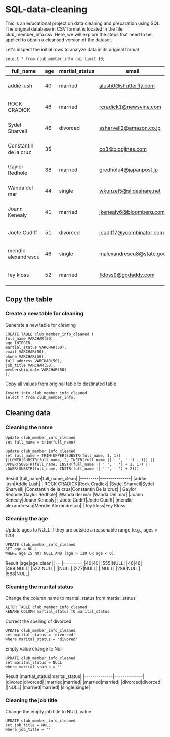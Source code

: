 # SQL-data-cleaning
This is an educational project on data cleaning and preparation using SQL. The original database in CSV format is located in the file club_member_info.csv. Here, we will explore the steps that need to be applied to obtain a cleansed version of the dataset.

Let's inspect the initial rows to analyze data in its original format

`select * from club_member_info cmi limit 10;`

|full_name|age|martial_status|email|phone|full_address|job_title|membership_date|
|---------|---|--------------|-----|-----|------------|---------|---------------|
|addie lush|40|married|alush0@shutterfly.com|254-389-8708|3226 Eastlawn Pass,Temple,Texas|Assistant Professor|7/31/2013|
|      ROCK CRADICK|46|married|rcradick1@newsvine.com|910-566-2007|4 Harbort Avenue,Fayetteville,North Carolina|Programmer III|5/27/2018|
|Sydel Sharvell|46|divorced|ssharvell2@amazon.co.jp|702-187-8715|4 School Place,Las Vegas,Nevada|Budget/Accounting Analyst I|10/6/2017|
|Constantin de la cruz|35||co3@bloglines.com|402-688-7162|6 Monument Crossing,Omaha,Nebraska|Desktop Support Technician|10/20/2015|
|  Gaylor Redhole|38|married|gredhole4@japanpost.jp|917-394-6001|88 Cherokee Pass,New York City,New York|Legal Assistant|5/29/2019|
|Wanda del mar       |44|single|wkunzel5@slideshare.net|937-467-6942|10864 Buhler Plaza,Hamilton,Ohio|Human Resources Assistant IV|3/24/2015|
|Joann Kenealy|41|married|jkenealy6@bloomberg.com|513-726-9885|733 Hagan Parkway,Cincinnati,Ohio|Accountant IV|4/17/2013|
|   Joete Cudiff|51|divorced|jcudiff7@ycombinator.com|616-617-0965|975 Dwight Plaza,Grand Rapids,Michigan|Research Nurse|11/16/2014|
|mendie alexandrescu|46|single|malexandrescu8@state.gov|504-918-4753|34 Delladonna Terrace,New Orleans,Louisiana|Systems Administrator III|3/12/1921|
| fey kloss|52|married|fkloss9@godaddy.com|808-177-0318|8976 Jackson Park,Honolulu,Hawaii|Chemical Engineer|11/5/2014|

## Copy the table
### Create a new table for cleaning
Generate a new table for cleaning

    CREATE TABLE club_member_info_cleaned (
	full_name VARCHAR(50),
	age INTEGER,
	martial_status VARCHAR(50),
	email VARCHAR(50),
	phone VARCHAR(50),
	full_address VARCHAR(50),
	job_title VARCHAR(50),
	membership_date VARCHAR(50)
    );
Copy all values from original table to destinated table

    Insert into club_member_info_cleaned
    select * from club_member_info;

## Cleaning data
### Cleaning the name

	Update club_member_info_cleaned 
	set full_name = trim(full_name)

 	Update club_member_info_cleaned 
	set full_name = TRIM(UPPER(SUBSTR(full_name, 1, 1)) ||LOWER(SUBSTR(full_name, 2, INSTR(full_name || ' ', ' ') - 1)) || UPPER(SUBSTR(full_name, INSTR(full_name || ' ', ' ') + 1, 1)) || LOWER(SUBSTR(full_name, INSTR(full_name || ' ', ' ') + 2)))

Result
|full_name|full_name_clean|
|---------|---------------|
|addie lush|Addie Lush|
|      ROCK CRADICK|Rock Cradick|
|Sydel Sharvell|Sydel Sharvell|
|Constantin de la cruz|Constantin De la cruz|
|  Gaylor Redhole|Gaylor Redhole|
|Wanda del mar       |Wanda Del mar|
|Joann Kenealy|Joann Kenealy|
|   Joete Cudiff|Joete Cudiff|
|mendie alexandrescu|Mendie Alexandrescu|
| fey kloss|Fey Kloss|

### Cleaning the age
Update ages to NULL if they are outside a reasonable range (e.g., ages > 120)

    UPDATE club_member_info_cleaned 
    SET age = NULL
    WHERE age IS NOT NULL AND (age > 120 OR age < 0);
Result
|age|age_clean|
|---|---------|
|40|40|
|555|NULL|
|46|46|
|499|NULL|
|522|NULL|
||NULL|
|277|NULL|
||NULL|
|288|NULL|
|588|NULL|

### Cleaning the marital status
Change the column name to marital_status from martial_status

    ALTER TABLE club_member_info_cleaned 
    RENAME COLUMN martial_status TO marital_status
Correct the spelling of divorced

    UPDATE club_member_info_cleaned 
    set marital_status = 'divorced'
    where marital_status = 'divored'
Empty value change to Null

	UPDATE club_member_info_cleaned
 	set marital_status = NULL
  	where marital_status = ''
Result
|martial_status|marital_status|
|--------------|--------------|
|divored|divorced|
|married|married|
|married|married|
|divorced|divorced|
||NULL|
|married|married|
|single|single|

### Cleaning the job title
Change the empty job title to NULL value

    UPDATE club_member_info_cleaned
	set job_title = NULL
	where job_title = ''
 
